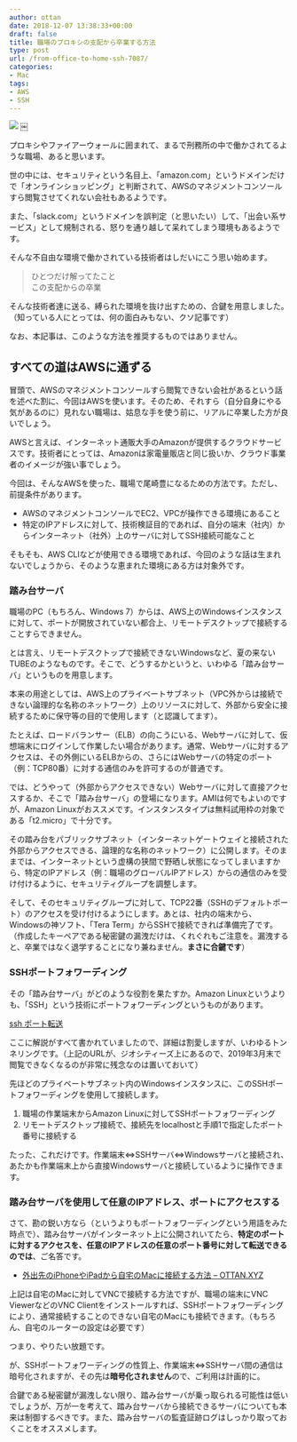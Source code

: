 ```yaml
---
author: ottan
date: 2018-12-07 13:38:33+00:00
draft: false
title: 職場のプロキシの支配から卒業する方法
type: post
url: /from-office-to-home-ssh-7087/
categories:
- Mac
tags:
- AWS
- SSH
---
```


![](/uploads/2018/12/181207-5c0a784755085.jpg)
￼





プロキシやファイアーウォールに囲まれて、まるで刑務所の中で働かされてるような職場、あると思います。





世の中には、セキュリティという名目上、「amazon.com」というドメインだけで「オンラインショッピング」と判断されて、AWSのマネジメントコンソールすら閲覧させてくれない会社もあるようです。





また、「slack.com」というドメインを誤判定（と思いたい）して、「出会い系サービス」として規制される、怒りを通り越して呆れてしまう環境もあるようです。





そんな不自由な環境で働かされている技術者はしだいにこう思い始めます。





> ひとつだけ解ってたこと  
この支配からの卒業





そんな技術者達に送る、縛られた環境を抜け出すための、合鍵を用意しました。（知っている人にとっては、何の面白みもない、クソ記事です）





なお、本記事は、このような方法を推奨するものではありません。





## すべての道はAWSに通ずる





冒頭で、AWSのマネジメントコンソールすら閲覧できない会社があるという話を述べた割に、今回はAWSを使います。そのため、それすら（自分自身にやる気があるのに）見れない職場は、姑息な手を使う前に、リアルに卒業した方が良いでしょう。





AWSと言えば、インターネット通販大手のAmazonが提供するクラウドサービスです。技術者にとっては、Amazonは家電量販店と同じ扱いか、クラウド事業者のイメージが強い事でしょう。





今回は、そんなAWSを使った、職場で尾崎豊になるための方法です。ただし、前提条件があります。






  * AWSのマネジメントコンソールでEC2、VPCが操作できる環境にあること
  * 特定のIPアドレスに対して、技術検証目的であれば、自分の端末（社内）からインターネット（社外）上のサーバに対してSSH接続可能なこと




そもそも、AWS CLIなどが使用できる環境であれば、今回のような話は生まれないでしょうから、そのような恵まれた環境にある方は対象外です。





### 踏み台サーバ





職場のPC（もちろん、Windows 7）からは、AWS上のWindowsインスタンスに対して、ポートが開放されていない都合上、リモートデスクトップで接続することすらできません。





とは言え、リモートデスクトップで接続できないWindowsなど、夏の来ないTUBEのようなものです。そこで、どうするかというと、いわゆる「踏み台サーバ」というものを用意します。





本来の用途としては、AWS上のプライベートサブネット（VPC外からは接続できない論理的な名称のネットワーク）上のリソースに対して、外部から安全に接続するために保守等の目的で使用します（と認識してます）。





たとえば、ロードバランサー（ELB）の向こうにいる、Webサーバに対して、仮想端末にログインして作業したい場合があります。通常、Webサーバに対するアクセスは、その外側にいるELBからの、さらにはWebサーバの特定のポート（例：TCP80番）に対する通信のみを許可するのが普通です。





では、どうやって（外部からアクセスできない）Webサーバに対して直接アクセスするか、そこで「踏み台サーバ」の登場になります。AMIは何でもよいのですが、Amazon Linuxがおススメです。インスタンスタイプは無料試用枠の対象である「t2.micro」で十分です。





その踏み台をパブリックサブネット（インターネットゲートウェイと接続された外部からアクセスできる、論理的な名称のネットワーク）に公開します。そのままでは、インターネットという虚構の狭間で野晒し状態になってしまいますから、特定のIPアドレス（例：職場のグローバルIPアドレス）からの通信のみを受け付けるように、セキュリティグループを調整します。





そして、そのセキュリティグループに対して、TCP22番（SSHのデフォルトポート）のアクセスを受け付けるようにします。あとは、社内の端末から、Windowsの神ソフト、「Tera Term」からSSHで接続できれば準備完了です。（作成したキーペアである秘密鍵の漏洩だけは、くれぐれもご注意を。漏洩すると、卒業ではなく退学することになり兼ねません。**まさに合鍵です**）





### SSHポートフォワーディング





その「踏み台サーバ」がどのような役割を果たすか。Amazon Linuxというよりも、「SSH」という技術にポートフォワーディングというものがあります。





[ssh ポート転送](http://www.geocities.jp/ko_tyche/linux/port.html)





ここに解説がすべて書かれていましたので、詳細は割愛しますが、いわゆるトンネリングです。（上記のURLが、ジオシティーズ上にあるので、2019年3月末で閲覧できなくなるのが非常に残念なのは置いておいて）





先ほどのプライベートサブネット内のWindowsインスタンスに、このSSHポートフォワーディングを使用して接続します。






  1. 職場の作業端末からAmazon Linuxに対してSSHポートフォワーディング
  2. リモートデスクトップ接続で、接続先をlocalhostと手順1で指定したポート番号に接続する




たった、これだけです。作業端末⇔SSHサーバ⇔Windowsサーバと接続され、あたかも作業端末上から直接Windowsサーバと接続しているように操作できます。





### 踏み台サーバを使用して任意のIPアドレス、ポートにアクセスする





さて、勘の鋭い方なら（というよりもポートフォワーディングという用語をみた時点で）、踏み台サーバがインターネット上に公開されいてたら、**特定のポートに対するアクセスを、任意のIPアドレスの任意のポート番号に対して転送できるのでは**、ご名答です。






  * [外出先のiPhoneやiPadから自宅のMacに接続する方法 – OTTAN.XYZ](/remote-connect-mac-iphone-ipad-5999/)




上記は自宅のMacに対してVNCで接続する方法ですが、職場の端末にVNC ViewerなどのVNC Clientをインストールすれば、SSHポートフォワーディングにより、通常接続することのできない自宅のMacにも接続できます。（もちろん、自宅のルーターの設定は必要です）





つまり、やりたい放題です。





が、SSHポートフォワーディングの性質上、作業端末⇔SSHサーバ間の通信は暗号化されますが、その先は**暗号化されません**ので、ご利用は計画的に。





合鍵である秘密鍵が漏洩しない限り、踏み台サーバが乗っ取られる可能性は低いでしょうが、万が一を考えて、踏み台サーバから接続できるサーバについても本来は制御するべきです。また、踏み台サーバの監査証跡ログはしっかり取っておくことをオススメします。

